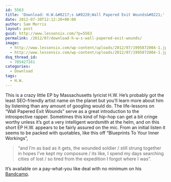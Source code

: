 ```yaml
---
id: 5563
title: 'Download: H.W.&#8217;s &#8220;Wall Papered Exit Wounds&#8221;'
date: 2012-07-30T12:12:20+00:00
author: Sam Morris
layout: post
guid: http://www.lessonsix.com/?p=5563
permalink: /2012/07/download-h-w-s-wall-papered-exit-wounds/
image:
  - http://www.lessonsix.com/wp-content/uploads/2012/07/1995872004-1.jpeg
  - http://www.lessonsix.com/wp-content/uploads/2012/07/1995872004-1.jpeg
dsq_thread_id:
  - 785427161
categories:
  - Download
tags:
  - H.W.
---
```

This is a crazy little EP by Massachusetts lyricist H.W. He&#8217;s probably got the least SEO-friendly artist name on the planet but you&#8217;ll learn more about him by listening than any amount of googling would do. The life-lessons on &#8220;Wall Papered Exit Wounds&#8221; serve as a great introduction to the introspective rapper. Sometimes this kind of hip-hop can get a bit cringe worthy unless it&#8217;s got a very intelligent wordsmith at the helm, and on this short EP H.W. appears to be fairly assured on the mic. From an initial listen it seems to be packed with quotables, like this off &#8220;Blueprints To Your Inner Workings&#8221;,

> &#8220;and I’m as bad as it gets, the wounded soldier / still strung together in hopes I’ve kept my composure / its like, I spend my days searching cities of lost / so tired from the expedition I forgot where I was&#8221;.

It&#8217;s available on a pay-what-you like deal with no minimum on his [Bandcamp](http://longlivehw.bandcamp.com/releases).
